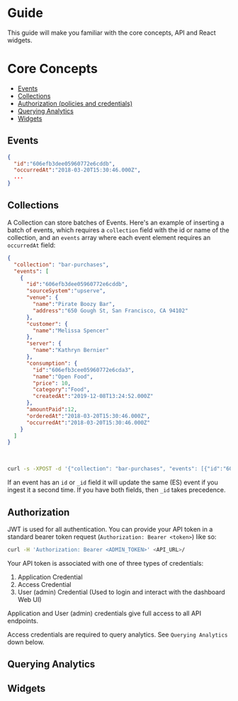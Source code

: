 # Guide

This guide will make you familiar with the core concepts, API and React widgets.

# Core Concepts
  - [Events](#events)
  - [Collections](#collections)
  - [Authorization (policies and credentials)](#authorization)
  - [Querying Analytics](#querying-analytics)
  - [Widgets](#widgets)

## Events

```json
{
  "id":"606efb3dee05960772e6cddb",
  "occurredAt":"2018-03-20T15:30:46.000Z",
  ...
}
```

## Collections

A Collection can store batches of Events. Here's an example of inserting a batch of events, which requires a `collection` field with the id or name of the collection, and an `events` array where each event element requires an `occurredAt` field:

```json
{
  "collection": "bar-purchases",
  "events": [
    {
      "id":"606efb3dee05960772e6cddb",
      "sourceSystem":"upserve",
      "venue": {
        "name":"Pirate Boozy Bar",
        "address":"650 Gough St, San Francisco, CA 94102"
      },
      "customer": {
        "name":"Melissa Spencer"
      },
      "server": {
        "name":"Kathryn Bernier"
      },
      "consumption": {
        "id":"606efb3cee05960772e6cda3",
        "name":"Open Food",
        "price": 10,
        "category":"Food",
        "createdAt":"2019-12-08T13:24:52.000Z"
      },
      "amountPaid":12,
      "orderedAt":"2018-03-20T15:30:46.000Z",
      "occurredAt":"2018-03-20T15:30:46.000Z"
    }
  ]
}
```
​​
```bash
curl -s -XPOST -d '{"collection": "bar-purchases", "events": [{"id":"606efb3dee05960772e6cddb","sourceSystem":"upserve","venue":{"name":"Pirate Boozy Bar","address":"650 Gough St, San Francisco, CA 94102"},"customer":{"name":"Melissa Spencer"},"server":{"name":"Kathryn Bernier"},"consumption":{"id":"606efb3cee05960772e6cda3","name":"Open Food","price":0,"category":"Food","createdAt":"2019-12-08T13:24:52.000Z"},"amountPaid":1,"occurredAt":"2018-03-20T15:30:46.000Z"}]}' <API_URL>/1/events -H "Authorization: Bearer <ADMIN_TOKEN>" -H "Content-Type: application/json"
```

If an event has an `id` or `_id` field it will update the same (ES) event if you ingest it a second time. If you have both fields, then `_id` takes precedence.

## Authorization

JWT is used for all authentication. You can provide your API token in a standard bearer token request (`Authorization: Bearer <token>`) like so:

```bash
curl -H 'Authorization: Bearer <ADMIN_TOKEN>' <API_URL>/
```

Your API token is associated with one of three types of credentials:
1. Application Credential
2. Access Credential
3. User (admin) Credential (Used to login and interact with the dashboard Web UI)

Application and User (admin) credentials give full access to all API endpoints.

Access credentials are required to query analytics. See `Querying Analytics` down below.

## Querying Analytics


## Widgets
